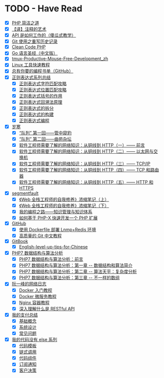 # TODO - Have Read

- [X] [PHP 简洁之道](http://www.hellonine.top/index.php/archives/70/)
- [X] [【译】注释的艺术](https://elevenbeans.github.io/2017/11/24/art-of-comments/)
- [X] [API 是如何工作的（傻瓜式教学）](https://zhuanlan.zhihu.com/p/31294362)
- [X] [Git 使用之重写历史记录](https://blog.ymfe.org/Git%20%E4%BD%BF%E7%94%A8%E4%B9%8B%E9%87%8D%E5%86%99%E5%8E%86%E5%8F%B2%E8%AE%B0%E5%BD%95/)
- [X] [Clean Code PHP](https://github.com/php-cpm/clean-code-php)
- [X] [Go 语言圣经（中文版）](https://love2.io/@meiritugua/doc/gopl-zh/preface.md)
- [X] [tmux-Productive-Mouse-Free-Development_zh](https://aquaregia.gitbooks.io/tmux-productive-mouse-free-development_zh/content/)
- [X] [Linux 工具快速教程](https://linuxtools-rst.readthedocs.io/zh_CN/latest/index.html)
- [X] [总有你要的编程书单（GitHub）](http://blog.didiaoyuan.com/2017/04/18/%E6%80%BB%E6%9C%89%E4%BD%A0%E8%A6%81%E7%9A%84%E7%BC%96%E7%A8%8B%E4%B9%A6%E5%8D%95%EF%BC%88GitHub-%EF%BC%89/)
- [X] [正则表达式系列总结](https://zhuanlan.zhihu.com/p/27653434)
    - [X] [正则表达式字符匹配攻略](https://zhuanlan.zhihu.com/p/27338649)
    - [X] [正则表达式位置匹配攻略](https://zhuanlan.zhihu.com/p/27309508)
    - [X] [正则表达式括号的作用](https://zhuanlan.zhihu.com/p/27355118)
    - [X] [正则表达式回溯法原理](https://zhuanlan.zhihu.com/p/27417442)
    - [X] [正则表达式的拆分](https://zhuanlan.zhihu.com/p/27526085)
    - [X] [正则表达式的构建](https://zhuanlan.zhihu.com/p/27552390)
    - [X] [正则表达式编程](https://zhuanlan.zhihu.com/p/27571489)
- [X] [岁寒](https://lvwenhan.com/)
    - [X] [“队列” 第一回——管中窥豹](https://lvwenhan.com/laravel-advanced/479.html)
    - [X] [“队列” 第二回——曲苑杂坛](https://lvwenhan.com/laravel-advanced/480.html)
    - [X] [软件工程师需要了解的网络知识：从铜线到 HTTP（一）—— 前言](https://lvwenhan.com/%E6%93%8D%E4%BD%9C%E7%B3%BB%E7%BB%9F/485.html)
    - [X] [软件工程师需要了解的网络知识：从铜线到 HTTP（二）—— 以太网与交换机](https://lvwenhan.com/%E6%93%8D%E4%BD%9C%E7%B3%BB%E7%BB%9F/486.html)
    - [X] [软件工程师需要了解的网络知识：从铜线到 HTTP（三）—— TCP/IP](https://lvwenhan.com/%E6%93%8D%E4%BD%9C%E7%B3%BB%E7%BB%9F/487.html)
    - [X] [软件工程师需要了解的网络知识：从铜线到 HTTP（四）—— TCP 和路由器](https://lvwenhan.com/%E6%93%8D%E4%BD%9C%E7%B3%BB%E7%BB%9F/488.html)
    - [X] [软件工程师需要了解的网络知识：从铜线到 HTTP（五）—— HTTP 和 HTTPS](https://lvwenhan.com/%E6%93%8D%E4%BD%9C%E7%B3%BB%E7%BB%9F/489.html)
- [X] [segmentfault](https://segmentfault.com)
    - [X] [《Web 全栈工程师的自我修养》浓缩笔记（上） ](https://segmentfault.com/a/1190000008921805)
    - [X] [《Web 全栈工程师的自我修养》浓缩笔记（下） ](https://segmentfault.com/a/1190000010128001)
    - [X] [我的编程之路——知识管理与知识体系](https://segmentfault.com/a/1190000004612590)
    - [X] [如何基于 PHP-X 快速开发一个 PHP 扩展](https://segmentfault.com/a/1190000011111074)
- [X] [GitHub](https://github.com)
    - [X] [使用 Dockerfile 部署 Lnmp+Redis 环境](https://github.com/voocel/docker-lnmp)
    - [X] [高质量的 Git 中文教程](https://github.com/geeeeeeeeek/git-recipes/wiki)
- [X] [GitBook](https://www.gitbook.com)
    - [X] [English-level-up-tips-for-Chinese](https://byoungd.gitbooks.io/english-level-up-tips-for-chinese/content/)
- [X] [PHP7 数据结构与算法分析](http://www.ituring.com.cn/space/274337)
    - [X] [PHP7 数据结构与算法分析：前言](http://www.ituring.com.cn/article/498160)
    - [X] [PHP7 数据结构与算法分析：第一章 -- 数据结构和算法简介](http://www.ituring.com.cn/article/498164)
    - [X] [PHP7 数据结构与算法分析：第二章 -- 算法天平：复杂度分析](http://www.ituring.com.cn/article/498336)
    - [X] [PHP7 数据结构与算法分析：第三章 -- 不一样的数组](http://www.ituring.com.cn/article/498486)
- [X] [阮一峰的网络日志](http://www.ruanyifeng.com/blog/)
    - [X] [Docker 入门教程](http://www.ruanyifeng.com/blog/2018/02/docker-tutorial.html)
    - [X] [Docker 微服务教程](http://www.ruanyifeng.com/blog/2018/02/docker-wordpress-tutorial.html)
    - [X] [Nginx 容器教程](http://www.ruanyifeng.com/blog/2018/02/nginx-docker.html)
    - [X] [深入理解什么是 RESTful API](http://www.ruanyifeng.com/blog/2014/05/restful_api.html)
- [X] [我的支付总结](http://www.cnblogs.com/zhenbianshu/)
    - [X] [基础概念](https://www.cnblogs.com/zhenbianshu/p/6648165.html)
    - [X] [系统设计](http://www.cnblogs.com/zhenbianshu/p/6664379.html)
    - [X] [常见问题](http://www.cnblogs.com/zhenbianshu/p/6664416.html)
- [X] [我的代码没有 else 系列](https://github.com/TIGERB/easy-tips/tree/master/go/src/patterns)
    - [X] [代码模板](https://github.com/TIGERB/easy-tips/tree/master/go/src/patterns/template)
    - [X] [链式调用](https://github.com/TIGERB/easy-tips/tree/master/go/src/patterns/responsibility)
    - [X] [代码组件](https://github.com/TIGERB/easy-tips/tree/master/go/src/patterns/composite)
    - [X] [订阅通知](https://github.com/TIGERB/easy-tips/tree/master/go/src/patterns/observer)
    - [X] [客户决策](https://github.com/TIGERB/easy-tips/tree/master/go/src/patterns/strategy)
